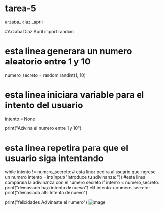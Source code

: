 # tarea-5
arzaba_ diaz _april

#Arzaba Diaz April
import random

# esta linea generara un numero aleatorio entre 1 y 10
numero_secreto = random.randint(1, 10)

# esta linea iniciara variable para el intento del usuario
intento = None

print("Adivina el numero entre 1 y 10")

# esta linea repetira  para que el usuario siga intentando
while intento != numero_secreto:
    # esta linea pedira al usuario que ingrese un numero
    intento = int(input("Introduce tu adivinanza: "))
    #esta linea comparara la adivinanza con el numero secreto
    if intento < numero_secreto:
        print("demasiado bajo intenta de nuevo")
    elif intento > numero_secreto:
        print("demasiado alto Intenta de nuevo")

print("felicidades Adivinaste el numero")
![image](https://github.com/user-attachments/assets/2f60034a-e457-4a66-b08a-299dcf3d0a88)

